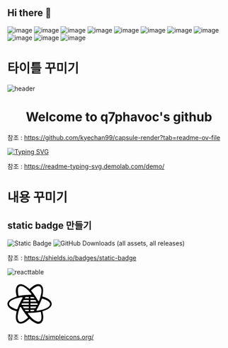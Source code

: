 ## Hi there 👋

![image](https://github.com/q7phavoc/q7phavoc/assets/82801390/c71d079d-f5d8-4f58-8a39-399d65b51cda)
![image](https://github.com/q7phavoc/q7phavoc/assets/82801390/1568ee98-a579-487c-8989-a8e58c4543bc)
![image](https://github.com/q7phavoc/q7phavoc/assets/82801390/2a796285-82f0-4db8-ab52-288ea7c61b3f)
![image](https://github.com/q7phavoc/q7phavoc/assets/82801390/0e16d73d-f783-4020-9f1a-1d7d273ce594)
![image](https://github.com/q7phavoc/q7phavoc/assets/82801390/1e76d7e9-a7be-4b48-aba6-d751714b14cb)
![image](https://github.com/q7phavoc/q7phavoc/assets/82801390/bade1d41-fbc5-4513-aa3b-28efd54bf69d)
![image](https://github.com/q7phavoc/q7phavoc/assets/82801390/7c0bc120-58d3-4f5b-86f3-1e6bb190a221)
![image](https://github.com/q7phavoc/q7phavoc/assets/82801390/4be7d24f-de08-4e7e-bd6c-ee2899c6d00f)
![image](https://github.com/q7phavoc/q7phavoc/assets/82801390/37b6039d-e672-425f-93c6-6250e0e0b2d6)
![image](https://github.com/q7phavoc/q7phavoc/assets/82801390/ffd0b917-12b0-4d07-8a56-ed05f8211ae3)
![image](https://github.com/q7phavoc/q7phavoc/assets/82801390/3c05bdf8-2736-4362-8432-31869a2e4c27)

# 타이틀 꾸미기
![header](https://capsule-render.vercel.app/api?type=slice&color=auto&height=300&section=header&text=Welcome%20to&desc=q7phavoc's%20github&fontSize=70&animation=fadeIn&descSize=30&descAlignY=80)

<div align="center">
  <h1>Welcome to q7phavoc's github</h1>
</div>

참조 : https://github.com/kyechan99/capsule-render?tab=readme-ov-file

[![Typing SVG](https://readme-typing-svg.demolab.com?font=Fira+Code&size=30&pause=1000&color=F78ADD&background=B9FAFF00&center=true&vCenter=true&random=false&width=435&lines=Welcome+to;q7phavoc's+github)](https://git.io/typing-svg)

참조 : https://readme-typing-svg.demolab.com/demo/

# 내용 꾸미기

## static badge 만들기
![Static Badge](https://img.shields.io/badge/test-test-blue?style=flat-square&logo=javascript&label=javascript)
![GitHub Downloads (all assets, all releases)](https://img.shields.io/github/downloads/q7phavoc/q7phavoc/total)

참조 : https://shields.io/badges/static-badge

![reacttable](https://github.com/q7phavoc/q7phavoc/assets/82801390/7c724399-8cf0-464f-bb41-625df168941e)
<div style="width: 100; height: 100">
<svg role="img" viewBox="0 0 24 24" xmlns="http://www.w3.org/2000/svg"><title>React Table</title><path d="M16.738 1.263c.626 0 1.183.192 1.624.581.417.369.692.88.842 1.507.253 1.054.169 2.505-.222 4.398a1.105 1.105 0 01-.06.195c.712.187 1.347.395 1.906.626 1.352.559 2.301 1.264 2.817 2.158.313.542.427 1.12.31 1.696-.11.546-.415 1.04-.882 1.482-.784.745-2.08 1.396-3.91 2.002a1.1 1.1 0 01-.236.05c.201.729.343 1.4.424 2.013.193 1.452.056 2.629-.46 3.524-.314.543-.758.93-1.316 1.118-.528.177-1.107.16-1.725-.023-1.039-.308-2.253-1.106-3.696-2.39a1.1 1.1 0 01-.195-.228c-.516.521-1.013.966-1.491 1.335-1.16.894-2.247 1.364-3.28 1.364-.626 0-1.183-.19-1.624-.58-.417-.37-.692-.88-.842-1.507-.253-1.054-.169-2.506.222-4.398.016-.079.04-.154.072-.224-.687-.183-1.301-.386-1.844-.61C1.82 14.793.871 14.088.355 13.194c-.313-.542-.427-1.12-.31-1.697.11-.545.415-1.039.882-1.482.784-.744 2.08-1.396 3.91-2.002.071-.023.143-.039.215-.048a14.937 14.937 0 01-.403-1.936c-.193-1.452-.056-2.629.46-3.524.314-.543.758-.93 1.316-1.118.528-.177 1.107-.16 1.725.023 1.039.308 2.253 1.106 3.696 2.39.05.045.097.094.137.147.51-.515 1.002-.954 1.475-1.32 1.16-.893 2.247-1.364 3.28-1.364zM7.359 13.761a.342.342 0 00-.582.106c-1.284 3.436-1.554 5.806-.809 7.11.762 1.332 2.413.889 4.953-1.33l.077-.068.053-.059a.351.351 0 00-.016-.427 36.239 36.239 0 01-2.074-2.743 34.032 34.032 0 01-1.502-2.425l-.06-.106zm10.46 2.534l-.067.005c-1.169.206-2.29.352-3.363.437-.91.072-1.845.105-2.808.1h-.12l-.07.006a.343.343 0 00-.198.554C13.48 20.2 15.361 21.6 16.84 21.6c1.512 0 1.954-1.643 1.326-4.928l-.02-.1-.02-.066a.342.342 0 00-.374-.206zm-6.231-1.137H9.385l.252.44a.632.632 0 00.548.318h1.403v-.758zm3.087 0h-2.203v.758h1.403a.632.632 0 00.548-.317l.252-.441zM19 9.098a.355.355 0 00-.379.226 35.885 35.885 0 01-1.352 3.184 33.75 33.75 0 01-1.366 2.525l-.063.106-.03.064a.345.345 0 00.155.412.36.36 0 00.237.044c3.692-.595 5.92-1.543 6.687-2.846.784-1.332-.456-2.554-3.72-3.666l-.1-.033zm-11.118-.76l-.082.003c-3.692.595-5.92 1.543-6.687 2.846-.784 1.332.456 2.554 3.72 3.666l.1.033.069.016c.161.021.321-.07.379-.226a35.885 35.885 0 011.352-3.184 33.75 33.75 0 011.366-2.525l.063-.106.03-.064a.345.345 0 00-.155-.412.36.36 0 00-.237-.044zm3.707 5.051H8.37l.507.885h2.71v-.885zm4.102 0h-3.218v.885h2.71l.508-.885zm-4.102-1.768H7.862l-.073.128a.632.632 0 000 .628l.073.128h3.726v-.884zm4.61 0h-3.726v.884h3.726l.073-.128a.632.632 0 000-.628l-.073-.128zm-4.61-1.768h-2.71l-.508.884h3.218v-.884zm3.595 0h-2.711v.884h3.218l-.507-.884zm2.849-6.83c-.762-1.332-2.413-.889-4.953 1.33l-.077.068-.053.059a.351.351 0 00.016.427c.768.926 1.46 1.84 2.074 2.743.52.765 1.021 1.573 1.502 2.425l.06.106.04.058a.342.342 0 00.582-.106c1.284-3.436 1.554-5.806.809-7.11zm-6.444 5.188h-1.403a.632.632 0 00-.548.317l-.253.44h2.204v-.757zm2.287 0h-1.403v.757h2.204l-.253-.44a.632.632 0 00-.548-.317zM7.286 2.274c-1.511 0-1.953 1.642-1.326 4.928l.02.1.02.065c.06.146.214.235.375.207a35.507 35.507 0 013.363-.437 33.252 33.252 0 012.807-.1h.12l.07-.006a.343.343 0 00.198-.554c-2.286-2.802-4.168-4.203-5.647-4.203z"/></svg>
</div>

참조 : https://simpleicons.org/

<!--
**q7phavoc/q7phavoc** is a ✨ _special_ ✨ repository because its `README.md` (this file) appears on your GitHub profile.

Here are some ideas to get you started:

- 🔭 I’m currently working on ...
- 🌱 I’m currently learning ...
- 👯 I’m looking to collaborate on ...
- 🤔 I’m looking for help with ...
- 💬 Ask me about ...
- 📫 How to reach me: ...
- 😄 Pronouns: ...
- ⚡ Fun fact: ...
-->

